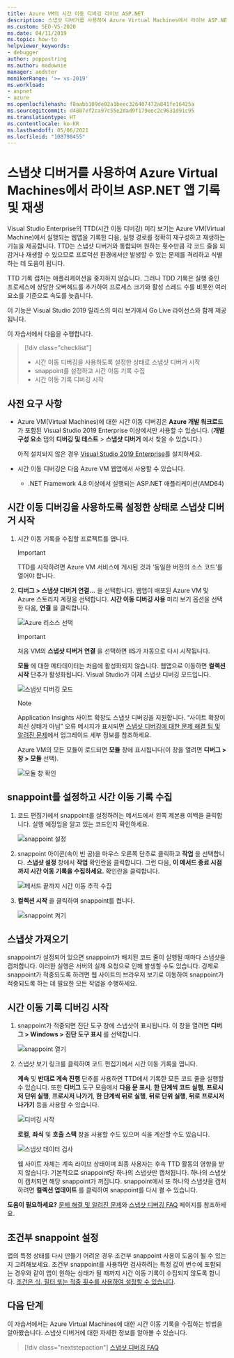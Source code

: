```yaml
---
title: Azure VM의 시간 이동 디버깅 라이브 ASP.NET
description: 스냅샷 디버거를 사용하여 Azure Virtual Machines에서 라이브 ASP.NET 앱을 기록 및 재생하는 방법을 알아봅니다.
ms.custom: SEO-VS-2020
ms.date: 04/11/2019
ms.topic: how-to
helpviewer_keywords:
- debugger
author: poppastring
ms.author: madownie
manager: andster
monikerRange: '>= vs-2019'
ms.workload:
- aspnet
- azure
ms.openlocfilehash: f8aabb109de02a1beec326407472a841fe16425a
ms.sourcegitcommit: d4887ef2ca97c55e2dad9f179eec2c9631d91c95
ms.translationtype: HT
ms.contentlocale: ko-KR
ms.lasthandoff: 05/06/2021
ms.locfileid: "108798455"
---
```

# <a name="record-and-replay-live-aspnet-apps-on-azure-virtual-machines-using-the-snapshot-debugger"></a>스냅샷 디버거를 사용하여 Azure Virtual Machines에서 라이브 ASP.NET 앱 기록 및 재생

Visual Studio Enterprise의 TTD(시간 이동 디버깅) 미리 보기는 Azure VM(Virtual Machine)에서 실행되는 웹앱을 기록한 다음, 실행 경로를 정확히 재구성하고 재생하는 기능을 제공합니다. TTD는 스냅샷 디버거와 통합되며 원하는 횟수만큼 각 코드 줄을 되감거나 재생할 수 있으므로 프로덕션 환경에서만 발생할 수 있는 문제를 격리하고 식별하는 데 도움이 됩니다.

TTD 기록 캡처는 애플리케이션을 중지하지 않습니다. 그러나 TDD 기록은 실행 중인 프로세스에 상당한 오버헤드를 추가하여 프로세스 크기와 활성 스레드 수를 비롯한 여러 요소를 기준으로 속도를 늦춥니다.

이 기능은 Visual Studio 2019 릴리스의 미리 보기에서 Go Live 라이선스와 함께 제공됩니다.

이 자습서에서 다음을 수행합니다.

> [!div class="checklist"]
> * 시간 이동 디버깅을 사용하도록 설정한 상태로 스냅샷 디버거 시작
> * snappoint를 설정하고 시간 이동 기록 수집
> * 시간 이동 기록 디버깅 시작

## <a name="prerequisites"></a>사전 요구 사항

* Azure VM(Virtual Machines)에 대한 시간 이동 디버깅은 **Azure 개발 워크로드** 가 포함된 Visual Studio 2019 Enterprise 이상에서만 사용할 수 있습니다. (**개별 구성 요소** 탭의 **디버깅 및 테스트** > **스냅샷 디버거** 에서 찾을 수 있습니다.)

    아직 설치되지 않은 경우 [Visual Studio 2019 Enterprise](https://visualstudio.microsoft.com/vs/)를 설치하세요.

* 시간 이동 디버깅은 다음 Azure VM 웹앱에서 사용할 수 있습니다.
  * .NET Framework 4.8 이상에서 실행되는 ASP.NET 애플리케이션(AMD64)

## <a name="start-the-snapshot-debugger-with-time-travel-debugging-enabled"></a>시간 이동 디버깅을 사용하도록 설정한 상태로 스냅샷 디버거 시작

1. 시간 이동 기록을 수집할 프로젝트를 엽니다.

    > [!IMPORTANT]
    > TTD를 시작하려면 Azure VM 서비스에 게시된 것과 ‘동일한 버전의 소스 코드’를 열어야 합니다.

1. **디버그 &gt; 스냅샷 디버거 연결...** 을 선택합니다. 웹앱이 배포된 Azure VM 및 Azure 스토리지 계정을 선택합니다. **시간 이동 디버깅 사용** 미리 보기 옵션을 선택한 다음, **연결** 을 클릭합니다.

      ![Azure 리소스 선택](../debugger/media/time-travel-debugging-select-azure-resource-vm.png)

    > [!IMPORTANT]
    > 처음 VM의 **스냅샷 디버거 연결** 을 선택하면 IIS가 자동으로 다시 시작됩니다.

    **모듈** 에 대한 메타데이터는 처음에 활성화되지 않습니다. 웹앱으로 이동하면 **컬렉션 시작** 단추가 활성화됩니다. Visual Studio가 이제 스냅샷 디버깅 모드입니다.

   ![스냅샷 디버깅 모드](../debugger/media/snapshot-message.png)

    > [!NOTE]
    > Application Insights 사이트 확장도 스냅샷 디버깅을 지원합니다. “사이트 확장이 최신 상태가 아님” 오류 메시지가 표시되면 [스냅샷 디버깅에 대한 문제 해결 팁 및 알려진 문제](../debugger/debug-live-azure-apps-troubleshooting.md)에서 업그레이드 세부 정보를 참조하세요.

   Azure VM의 모든 모듈이 로드되면 **모듈** 창에 표시됩니다(이 창을 열려면 **디버그 > 창 > 모듈** 선택).

   ![모듈 창 확인](../debugger/media/snapshot-modules.png)

## <a name="set-a-snappoint-and-collect-a-time-travel-recording"></a>snappoint를 설정하고 시간 이동 기록 수집

1. 코드 편집기에서 snappoint를 설정하려는 메서드에서 왼쪽 제본용 여백을 클릭합니다. 실행 예정임을 알고 있는 코드인지 확인하세요.

   ![snappoint 설정](../debugger/media/time-travel-debugging-set-snappoint-settings.png)

1. snappoint 아이콘(속이 빈 공)을 마우스 오른쪽 단추로 클릭하고 **작업** 을 선택합니다. **스냅샷 설정** 창에서 **작업** 확인란을 클릭합니다. 그런 다음, **이 메서드 종료 시점까지 시간 이동 기록을 수집하세요.** 확인란을 클릭합니다.

   ![메서드 끝까지 시간 이동 추적 수집](../debugger/media/time-travel-debugging-set-snappoint-action.png)

1. **컬렉션 시작** 을 클릭하여 snappoint를 켭니다.

   ![snappoint 켜기](../debugger/media/snapshot-start-collection.png)

## <a name="take-a-snapshot"></a>스냅샷 가져오기

snappoint가 설정되어 있으면 snappoint가 배치된 코드 줄이 실행될 때마다 스냅샷을 캡처합니다. 이러한 실행은 서버의 실제 요청으로 인해 발생할 수도 있습니다. 강제로 snappoint가 적중되도록 하려면 웹 사이트의 브라우저 보기로 이동하여 snappoint가 적중되도록 하는 데 필요한 모든 작업을 수행하세요.

## <a name="start-debugging-a-time-travel-recording"></a>시간 이동 기록 디버깅 시작

1. snappoint가 적중되면 진단 도구 창에 스냅샷이 표시됩니다. 이 창을 열려면 **디버그 > Windows > 진단 도구 표시** 를 선택합니다.

   ![snappoint 열기](../debugger/media/snapshot-diagsession-window.png)

1. 스냅샷 보기 링크를 클릭하여 코드 편집기에서 시간 이동 기록을 엽니다.
  
   **계속** 및 **반대로 계속 진행** 단추를 사용하면 TTD에서 기록한 모든 코드 줄을 실행할 수 있습니다. 또한 **디버그** 도구 모음에서 **다음 문 표시**, **한 단계씩 코드 실행**, **프로시저 단위 실행**, **프로시저 나가기**, **한 단계씩 뒤로 실행**, **뒤로 단위 실행**, **뒤로 프로시저 나가기** 등을 사용할 수 있습니다.

   ![디버깅 시작](../debugger/media/time-travel-debugging-step-commands.png)

   **로컬**, **좌식** 및 **호출 스택** 창을 사용할 수도 있으며 식을 계산할 수도 있습니다.

   ![스냅샷 데이터 검사](../debugger/media/time-travel-debugging-start-debugging.png)

    웹 사이트 자체는 계속 라이브 상태이며 최종 사용자는 후속 TTD 활동의 영향을 받지 않습니다. 기본적으로 snappoint당 하나의 스냅샷만 캡처됩니다. 하나의 스냅샷이 캡처되면 해당 snappoint가 꺼집니다. snappoint에서 또 하나의 스냅샷을 캡처하려면 **컬렉션 업데이트** 를 클릭하여 snappoint를 다시 켤 수 있습니다.

**도움이 필요하세요?** [문제 해결 및 알려진 문제](../debugger/debug-live-azure-apps-troubleshooting.md)와 [스냅샷 디버깅 FAQ](../debugger/debug-live-azure-apps-faq.yml) 페이지를 참조하세요.

## <a name="set-a-conditional-snappoint"></a>조건부 snappoint 설정

앱의 특정 상태를 다시 만들기 어려운 경우 조건부 snappoint 사용이 도움이 될 수 있는지 고려해보세요. 조건부 snappoint를 사용하면 검사하려는 특정 값이 변수에 포함되는 경우와 같이 앱이 원하는 상태가 될 때까지 시간 이동 기록이 수집되지 않도록 합니다. [조건은 식, 필터 또는 적중 횟수를 사용하여 설정할 수 있습니다](../debugger/debug-live-azure-apps-troubleshooting.md).

## <a name="next-steps"></a>다음 단계

이 자습서에서는 Azure Virtual Machines에 대한 시간 이동 기록을 수집하는 방법을 알아봤습니다. 스냅샷 디버거에 대한 자세한 정보를 알아볼 수 있습니다.

> [!div class="nextstepaction"]
> [스냅샷 디버깅 FAQ](../debugger/debug-live-azure-apps-faq.yml)